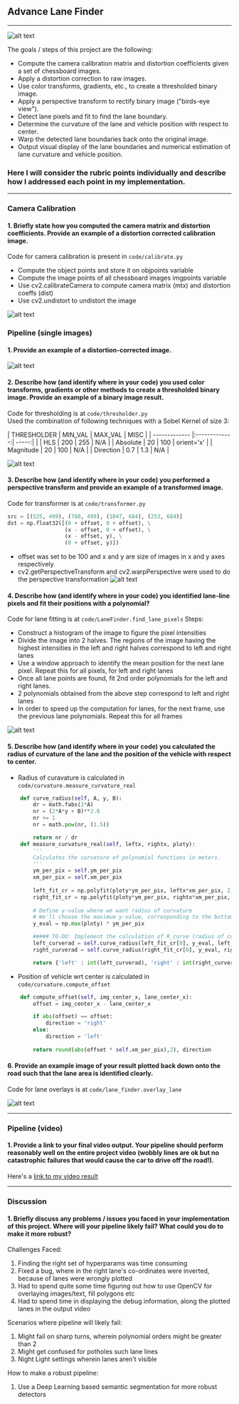 ## Advance Lane Finder

---
![alt text][video_gif]

The goals / steps of this project are the following:

* Compute the camera calibration matrix and distortion coefficients given a set of chessboard images.
* Apply a distortion correction to raw images.
* Use color transforms, gradients, etc., to create a thresholded binary image.
* Apply a perspective transform to rectify binary image ("birds-eye view").
* Detect lane pixels and fit to find the lane boundary.
* Determine the curvature of the lane and vehicle position with respect to center.
* Warp the detected lane boundaries back onto the original image.
* Output visual display of the lane boundaries and numerical estimation of lane curvature and vehicle position.

[//]: # (Image References)

[image1]: ./output_images/undist.png "Undistorted"
[image2]: ./output_images/undist_road.png "Road Transformed"
[image3]: ./output_images/thresh.png "Binary Example"
[image4]: ./output_images/transformed.png "Warp Example"
[image5]: ./output_images/polyfit.png "Fit Visual"
[image6]: ./output_images/lane_fit.png "Output"
[video1]: ./output/out_project_video.mp4 "Video"
[video_gif]: ./output/out_project_video.gif "Undistorted"


### Here I will consider the rubric points individually and describe how I addressed each point in my implementation.  

---


### Camera Calibration

#### 1. Briefly state how you computed the camera matrix and distortion coefficients. Provide an example of a distortion corrected calibration image.

Code for camera calibration is present in `code/calibrate.py`

* Compute the object points and store it on objpoints variable
* Compute the image points of all chessboard images imgpoints variable
* Use cv2.calibrateCamera to compute camera matrix (mtx) and distortion coeffs (dist)
* Use cv2.undistort to undistort the image
  

![alt text][image1]

### Pipeline (single images)

#### 1. Provide an example of a distortion-corrected image.

![alt text][image2]

#### 2. Describe how (and identify where in your code) you used color transforms, gradients or other methods to create a thresholded binary image.  Provide an example of a binary image result.

Code for thresholding is at `code/thresholder.py`  
Used the combination of following techniques with a Sobel Kernel of size 3:  

| THRESHOLDER        | MIN_VAL           | MAX_VAL  | MISC  |
| ------------- |:-------------:| -----:| |
| HLS      | 200 | 255 | N/A |
| Absolute      | 20      |   100 | orient='x' |
| Magnitude | 20      |    100 | N/A |
| Direction | 0.7      |    1.3 | N/A |


![alt text][image3]

#### 3. Describe how (and identify where in your code) you performed a perspective transform and provide an example of a transformed image.

Code for transformer is at `code/transformer.py`

```python
src = [(525, 499), (760, 499), (1047, 684), (253, 684)]
dst = np.float32([(0 + offset, 0 + offset), \
                  (x - offset, 0 + offset), \
                  (x - offset, y), \
                  (0 + offset, y)])
```

* offset was set to be 100 and x and y are size of images in x and y axes respectively
* cv2.getPerspectiveTransform and cv2.warpPerspective were used to do the perspective transformation
![alt text][image4]

#### 4. Describe how (and identify where in your code) you identified lane-line pixels and fit their positions with a polynomial?

Code for lane fitting is at `code/LaneFinder.find_lane_pixels`
Steps:  
* Construct a histogram of the image to figure the pixel intensities
* Divide the image into 2 halves. The regions of the image having the highest intensities in the left and right halves correspond to left and right lanes
* Use a window approach to identify the mean position for the next lane pixel. Repeat this for all pixels, for left and right lanes
* Once all lane points are found, fit 2nd order polynomials for the left and right lanes.
* 2 polynomials obtained from the above step correspond to left and right lanes
* In order to speed up the computation for lanes, for the next frame, use the previous lane polynomials. Repeat this for all frames

![alt text][image5]

#### 5. Describe how (and identify where in your code) you calculated the radius of curvature of the lane and the position of the vehicle with respect to center.

* Radius of curavature is calculated in `code/curvature.measure_curvature_real`
```python
    def curve_radius(self, A, y, B):
        dr = math.fabs(2*A)
        nr = (2*A*y + B)**2.0
        nr += 1
        nr = math.pow(nr, (1.5))

        return nr / dr    
    def measure_curvature_real(self, leftx, rightx, ploty):
        '''
        Calculates the curvature of polynomial functions in meters.
        '''
        ym_per_pix = self.ym_per_pix
        xm_per_pix = self.xm_per_pix
        
        left_fit_cr = np.polyfit(ploty*ym_per_pix, leftx*xm_per_pix, 2)
        right_fit_cr = np.polyfit(ploty*ym_per_pix, rightx*xm_per_pix, 2)        
        
        # Define y-value where we want radius of curvature        
        # We'll choose the maximum y-value, corresponding to the bottom of the image
        y_eval = np.max(ploty) * ym_per_pix

        ##### TO-DO: Implement the calculation of R_curve (radius of curvature) #####
        left_curverad = self.curve_radius(left_fit_cr[0], y_eval, left_fit_cr[1])
        right_curverad = self.curve_radius(right_fit_cr[0], y_eval, right_fit_cr[1])

        return {'left' : int(left_curverad), 'right' : int(right_curverad)} 
```
* Position of vehicle wrt center is calculated in `code/curvature.compute_offset`
```python
    def compute_offset(self, img_center_x, lane_center_x):
        offset = img_center_x - lane_center_x

        if abs(offset) == offset:
            direction = 'right'
        else:
            direction = 'left'
            
        return round(abs(offset * self.xm_per_pix),2), direction
```
#### 6. Provide an example image of your result plotted back down onto the road such that the lane area is identified clearly.

Code for lane overlays is at `code/lane_finder.overlay_lane`

![alt text][image6]

---

### Pipeline (video)

#### 1. Provide a link to your final video output.  Your pipeline should perform reasonably well on the entire project video (wobbly lines are ok but no catastrophic failures that would cause the car to drive off the road!).

Here's a [link to my video result](./project_video.mp4)

---

### Discussion

#### 1. Briefly discuss any problems / issues you faced in your implementation of this project.  Where will your pipeline likely fail?  What could you do to make it more robust?

Challenges Faced:  
1. Finding the right set of hyperparams was time consuming 
2. Fixed a bug, where in the right lane's co-ordinates were inverted, because of lanes were wrongly plotted 
3. Had to spend quite some time figuring out how to use OpenCV for overlaying images/text, fill polygons etc  
4. Had to spend time in displaying the debug information, along the plotted lanes in the output video  

Scenarios where pipeline will likely fail:  
1. Might fail on sharp turns, wherein polynomial orders might be greater than 2  
2. Might get confused for potholes such lane lines 
3. Night Light settings wherein lanes aren't visible  

How to make a robust pipeline:
1. Use a Deep Learning based semantic segmentation for more robust detectors 